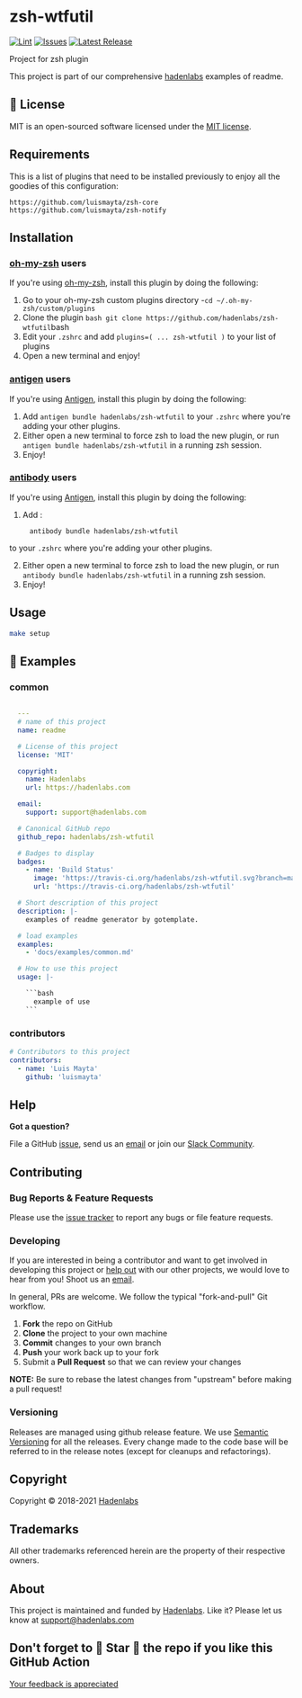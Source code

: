 <!--


  ** DO NOT EDIT THIS FILE
  **
  ** 1) Make all changes to `README.yaml`
  ** 2) Run`make readme` to rebuild this file.
  **
  ** (We maintain HUNDREDS of open source projects. This is how we maintain our sanity.)
  **


  -->

# zsh-wtfutil

[![Lint](https://github.com/hadenlabs/zsh-wtfutil/actions/workflows/lint.yml/badge.svg?branch=develop)](https://github.com/hadenlabs/zsh-wtfutil/actions) [![Issues](https://img.shields.io/github/issues/hadenlabs/zsh-wtfutil.svg)](https://github.com/hadenlabs/zsh-wtfutil/issues) [![Latest Release](https://img.shields.io/github/release/hadenlabs/zsh-wtfutil.svg)](https://travis-ci.org/hadenlabs/zsh-wtfutil/releases)

Project for zsh plugin

This project is part of our comprehensive [hadenlabs](https://hadenlabs.com) examples of readme.

## :page_facing_up: License

MIT is an open-sourced software licensed under the [MIT license](LICENSE.md).

## Requirements

This is a list of plugins that need to be installed previously to enjoy all the goodies of this configuration:

```{.sourceCode .bash}
https://github.com/luismayta/zsh-core
https://github.com/luismayta/zsh-notify
```

## Installation

### [oh-my-zsh](https://github.com/robbyrussell/oh-my-zsh) users

If you're using [oh-my-zsh](https://gitub.com/robbyrussell/oh-my-zsh), install this plugin by doing the following:

1.  Go to your oh-my-zsh custom plugins directory -`cd ~/.oh-my-zsh/custom/plugins`
2.  Clone the plugin `bash git clone https://github.com/hadenlabs/zsh-wtfutil`bash
3.  Edit your `.zshrc` and add `plugins=( ... zsh-wtfutil )` to your list of plugins
4.  Open a new terminal and enjoy!

### [antigen](https://github.com/zsh-users/antigen) users

If you're using [Antigen](https://github.com/zsh-lovers/antigen), install this plugin by doing the following:

1.  Add `antigen bundle hadenlabs/zsh-wtfutil` to your `.zshrc` where you're adding your other plugins.
2.  Either open a new terminal to force zsh to load the new plugin, or run `antigen bundle hadenlabs/zsh-wtfutil` in a running zsh session.
3.  Enjoy!

### [antibody](https://github.com/getantibody/antibody) users

If you're using [Antigen](https://github.com/getantibody/antibody), install this plugin by doing the following:

1.  Add :

```{.sourceCode .bash}
     antibody bundle hadenlabs/zsh-wtfutil
```

to your `.zshrc` where you're adding your other plugins.

2.  Either open a new terminal to force zsh to load the new plugin, or run `antibody bundle hadenlabs/zsh-wtfutil` in a running zsh session.
3.  Enjoy!

## Usage

```bash
make setup
```

## :page_facing_up: Examples

### common

````yaml

  ---
  # name of this project
  name: readme

  # License of this project
  license: 'MIT'

  copyright:
    name: Hadenlabs
    url: https://hadenlabs.com

  email:
    support: support@hadenlabs.com

  # Canonical GitHub repo
  github_repo: hadenlabs/zsh-wtfutil

  # Badges to display
  badges:
    - name: 'Build Status'
      image: 'https://travis-ci.org/hadenlabs/zsh-wtfutil.svg?branch=main'
      url: 'https://travis-ci.org/hadenlabs/zsh-wtfutil'

  # Short description of this project
  description: |-
    examples of readme generator by gotemplate.

  # load examples
  examples:
    - 'docs/examples/common.md'

  # How to use this project
  usage: |-

    ```bash
      example of use
    ```

````

### contributors

```yaml
# Contributors to this project
contributors:
  - name: 'Luis Mayta'
    github: 'luismayta'
```

## Help

**Got a question?**

File a GitHub [issue](https://github.com/hadenlabs/zsh-wtfutil/issues), send us an [email](email) or join our [Slack Community](slack).

## Contributing

### Bug Reports & Feature Requests

Please use the [issue tracker](https://github.com/hadenlabs/zsh-wtfutil/issues) to report any bugs or file feature requests.

### Developing

If you are interested in being a contributor and want to get involved in developing this project or [help out](https://hadenlabs.com) with our other projects, we would love to hear from you! Shoot us an [email](mailto:support@hadenlabs.com).

In general, PRs are welcome. We follow the typical "fork-and-pull" Git workflow.

1.  **Fork** the repo on GitHub
2.  **Clone** the project to your own machine
3.  **Commit** changes to your own branch
4.  **Push** your work back up to your fork
5.  Submit a **Pull Request** so that we can review your changes

**NOTE:** Be sure to rebase the latest changes from "upstream" before making a pull request!

### Versioning

Releases are managed using github release feature. We use [Semantic Versioning](http://semver.org) for all the releases. Every change made to the code base will be referred to in the release notes (except for cleanups and refactorings).

## Copyright

Copyright © 2018-2021 [Hadenlabs](https://hadenlabs.com)

## Trademarks

All other trademarks referenced herein are the property of their respective owners.

## About

This project is maintained and funded by [Hadenlabs](https://hadenlabs.com). Like it? Please let us know at <support@hadenlabs.com>

## Don't forget to 🌟 Star 🌟 the repo if you like this GitHub Action

[Your feedback is appreciated](https://github.com/hadenlabs/zsh-wtfutil/issues)
